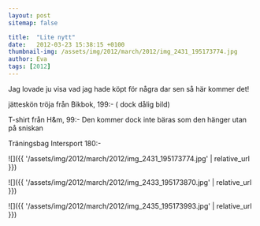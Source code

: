 ```yaml
---
layout: post
sitemap: false

title:  "Lite nytt"
date:   2012-03-23 15:38:15 +0100
thumbnail-img: /assets/img/2012/march/2012/img_2431_195173774.jpg
author: Eva
tags: [2012]
---
```


Jag lovade ju visa vad jag hade köpt för några dar sen så här kommer det!






jätteskön tröja från Bikbok, 199:- ( dock dålig bild)










T-shirt från H&m, 99:- Den kommer dock inte bäras som den hänger utan på sniskan










Träningsbag Intersport 180:-

![]({{ '/assets/img/2012/march/2012/img_2431_195173774.jpg'  | relative_url }})

![]({{ '/assets/img/2012/march/2012/img_2433_195173870.jpg'  | relative_url }})

![]({{ '/assets/img/2012/march/2012/img_2435_195173993.jpg'  | relative_url }})

